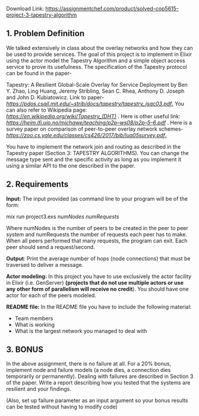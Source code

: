 Download Link: https://assignmentchef.com/product/solved-cop5615-project-3-tapestry-algorithm
<br>
<h2>1. Problem Definition</h2>




We talked extensively in class about the overlay networks and how they can be used to provide services. The goal of this project is to implement in Elixir using the actor model the Tapestry Algorithm and a simple object access service to prove its usefulness. The specification of the Tapestry protocol can be found in the paper-

Tapestry: A Resilient Global-Scale Overlay for Service Deployment by Ben Y. Zhao, Ling Huang, Jeremy Stribling, Sean C. Rhea, Anthony D. Joseph and John D. Kubiatowicz. Link to paper- <a href="https://pdos.csail.mit.edu/~strib/docs/tapestry/tapestry_jsac03.pdf"><em>https://pdos.csail.mit.edu/~strib/docs/tapestry/tapestry_jsac03.pdf</em></a><a href="https://pdos.csail.mit.edu/~strib/docs/tapestry/tapestry_jsac03.pdf">.</a> You can also refer to Wikipedia page: <a href="https://en.wikipedia.org/wiki/Tapestry_(DHT)"><em>https://en.wikipedia.org/wiki/Tapestry_(DHT)</em></a> . Here is other useful link: <a href="https://heim.ifi.uio.no/michawe/teaching/p2p-ws08/p2p-5-6.pdf"><em>https://heim.ifi.uio.no/michawe/teaching/p2p</em></a><a href="https://heim.ifi.uio.no/michawe/teaching/p2p-ws08/p2p-5-6.pdf"><em>–</em></a><a href="https://heim.ifi.uio.no/michawe/teaching/p2p-ws08/p2p-5-6.pdf"><em>ws08/p2p</em></a><a href="https://heim.ifi.uio.no/michawe/teaching/p2p-ws08/p2p-5-6.pdf"><em>–</em></a><a href="https://heim.ifi.uio.no/michawe/teaching/p2p-ws08/p2p-5-6.pdf"><em>5</em></a><a href="https://heim.ifi.uio.no/michawe/teaching/p2p-ws08/p2p-5-6.pdf"><em>–</em></a><a href="https://heim.ifi.uio.no/michawe/teaching/p2p-ws08/p2p-5-6.pdf"><em>6.pdf</em></a> . Here is a survey paper on comparison of peer-to-peer overlay network schemes- <a href="https://zoo.cs.yale.edu/classes/cs426/2017/bib/lua05survey.pdf"><em>https://zoo.cs.yale.edu/classes/cs426/2017/bib/lua05survey.pdf</em></a><a href="https://zoo.cs.yale.edu/classes/cs426/2017/bib/lua05survey.pdf">.</a>




You have to implement the network join and routing as described in the Tapestry paper (Section 3: TAPESTRY ALGORITHMS). You can change the message type sent and the specific activity as long as you implement it using a similar API to the one described in the paper.










<h2>2.  Requirements</h2>




<strong>Input:</strong> The input provided (as command line to your program will be of the    form:

mix run project3.exs <em>numNodes numRequests</em>




Where numNodes is the number of peers to be created in the peer to peer system and  numRequests the number of requests each peer has to make. When all peers performed  that many requests, the program can exit. Each peer should send a request/second.




<strong>Output</strong>: Print the average number of hops (node connections) that must be traversed  to deliver a message.




<strong>Actor modeling:</strong> In this project you have to use exclusively the actor facility in Elixir (i.e.  GenServer) <strong>(projects that do not use multiple actors or use any other form of parallelism  will receive no credit</strong>). You should have one actor for each of the peers modeled.




<strong>README file:</strong> In the README file you have to include the following material:




<ul>

 <li>Team members</li>

 <li>What is working</li>

 <li>What is the largest network you managed to deal with</li>

</ul>




<h2>3.  BONUS</h2>




In the above assignment, there is no failure at all. For a 20% bonus, implement node and   failure models (a node dies, a connection dies temporarily or permanently). Dealing with  failures are described in Section 3 of the paper. Write a report describing how you tested  that the systems are resilient and your findings.

(Also, set up failure parameter as an input argument so your bonus results can be tested  without having to modify code)
